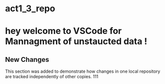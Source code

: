 # act1_3_repo
 # hey welcome to VSCode for Mannagment of unstaucted data !
## New Changes
This section was added to demonstrate how changes in one local repository are tracked independently of other copies.
111
